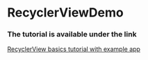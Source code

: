 # RecyclerViewDemo

### The tutorial is available under the link
[RecyclerView basics tutorial with example app](https://inspirecoding.app/recyclerview-introduction/)
